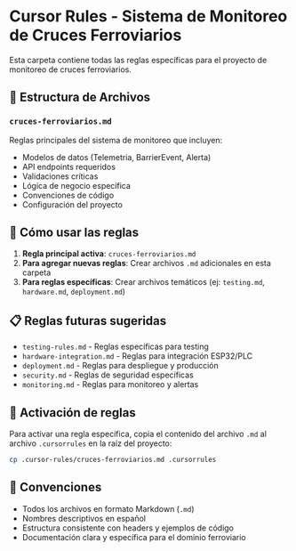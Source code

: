 # Cursor Rules - Sistema de Monitoreo de Cruces Ferroviarios

Esta carpeta contiene todas las reglas específicas para el proyecto de monitoreo de cruces ferroviarios.

## 📁 Estructura de Archivos

### `cruces-ferroviarios.md`
Reglas principales del sistema de monitoreo que incluyen:
- Modelos de datos (Telemetria, BarrierEvent, Alerta)
- API endpoints requeridos
- Validaciones críticas
- Lógica de negocio específica
- Convenciones de código
- Configuración del proyecto

## 🚀 Cómo usar las reglas

1. **Regla principal activa**: `cruces-ferroviarios.md`
2. **Para agregar nuevas reglas**: Crear archivos `.md` adicionales en esta carpeta
3. **Para reglas específicas**: Crear archivos temáticos (ej: `testing.md`, `hardware.md`, `deployment.md`)

## 📋 Reglas futuras sugeridas

- `testing-rules.md` - Reglas específicas para testing
- `hardware-integration.md` - Reglas para integración ESP32/PLC
- `deployment.md` - Reglas para despliegue y producción
- `security.md` - Reglas de seguridad específicas
- `monitoring.md` - Reglas para monitoreo y alertas

## 🔄 Activación de reglas

Para activar una regla específica, copia el contenido del archivo `.md` al archivo `.cursorrules` en la raíz del proyecto:

```bash
cp .cursor-rules/cruces-ferroviarios.md .cursorrules
```

## 📝 Convenciones

- Todos los archivos en formato Markdown (`.md`)
- Nombres descriptivos en español
- Estructura consistente con headers y ejemplos de código
- Documentación clara y específica para el dominio ferroviario 